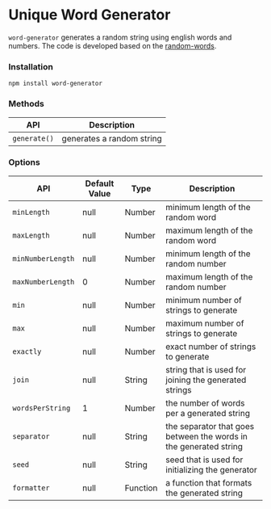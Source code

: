 # Unique Word Generator

`word-generator` generates a random string using english words and numbers. The code is developed based on the [random-words](https://github.com/apostrophecms/random-words).

### Installation

```
npm install word-generator
```

### Methods

| API          | Description               |
| ------------ | ------------------------- |
| `generate()` | generates a random string |

### Options

| API               | Default Value | Type     | Description                                                       |
| ----------------- | ------------- | -------- | ----------------------------------------------------------------- |
| `minLength`       | null          | Number   | minimum length of the random word                                 |
| `maxLength`       | null          | Number   | maximum length of the random word                                 |
| `minNumberLength` | null          | Number   | minimum length of the random number                               |
| `maxNumberLength` | 0             | Number   | maximum length of the random number                               |
| `min`             | null          | Number   | minimum number of strings to generate                             |
| `max`             | null          | Number   | maximum number of strings to generate                             |
| `exactly`         | null          | Number   | exact number of strings to generate                               |
| `join`            | null          | String   | string that is used for joining the generated strings             |
| `wordsPerString`  | 1             | Number   | the number of words per a generated string                        |
| `separator`       | null          | String   | the separator that goes between the words in the generated string |
| `seed`            | null          | String   | seed that is used for initializing the generator                  |
| `formatter`       | null          | Function | a function that formats the generated string                      |
